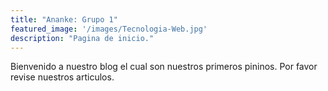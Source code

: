 ```yaml
---
title: "Ananke: Grupo 1"
featured_image: '/images/Tecnologia-Web.jpg'
description: "Pagina de inicio."
---
```

Bienvenido a nuestro blog el cual son nuestros primeros pininos. Por favor revise nuestros articulos.
